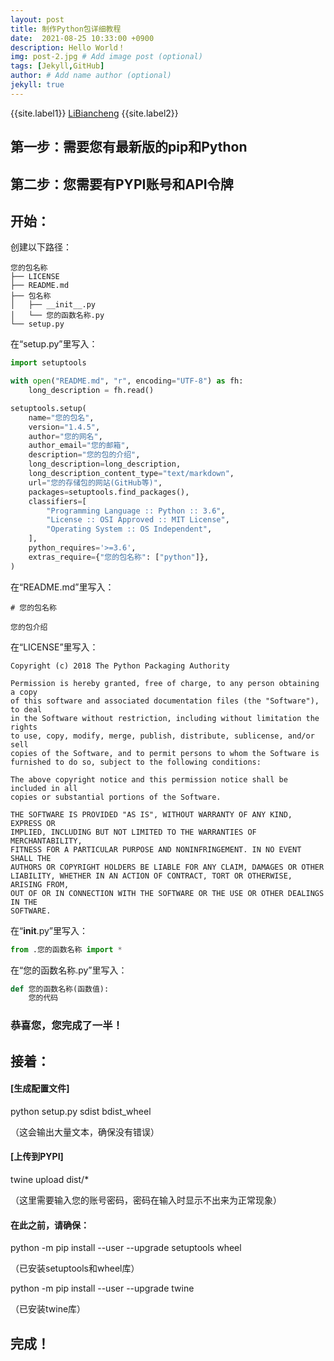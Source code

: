 ```yaml
---
layout: post
title: 制作Python包详细教程
date:  2021-08-25 10:33:00 +0900
description: Hello World！
img: post-2.jpg # Add image post (optional)
tags: [Jekyll,GitHub]
author: # Add name author (optional)
jekyll: true
---
```


{{site.label1}} <a href="https://github.com/LiBiancheng" target="\_blank">LiBiancheng</a> {{site.label2}}

## 第一步：需要您有最新版的pip和Python
## 第二步：您需要有PYPI账号和API令牌

## 开始：
创建以下路径：
```
您的包名称
├── LICENSE
├── README.md
├── 包名称
│   ├── __init__.py
│   └── 您的函数名称.py
└── setup.py
```

在“setup.py”里写入：
```Python
import setuptools

with open("README.md", "r", encoding="UTF-8") as fh:
    long_description = fh.read()

setuptools.setup(
    name="您的包名",
    version="1.4.5",
    author="您的网名",
    author_email="您的邮箱",
    description="您的包的介绍",
    long_description=long_description,
    long_description_content_type="text/markdown",
    url="您的存储包的网站(GitHub等)",
    packages=setuptools.find_packages(),
    classifiers=[
        "Programming Language :: Python :: 3.6",
        "License :: OSI Approved :: MIT License",
        "Operating System :: OS Independent",
    ],
    python_requires='>=3.6',
    extras_require={"您的包名称": ["python"]},
)
```

在“README.md”里写入：
```
# 您的包名称

您的包介绍
```

在“LICENSE”里写入：
```
Copyright (c) 2018 The Python Packaging Authority

Permission is hereby granted, free of charge, to any person obtaining a copy
of this software and associated documentation files (the "Software"), to deal
in the Software without restriction, including without limitation the rights
to use, copy, modify, merge, publish, distribute, sublicense, and/or sell
copies of the Software, and to permit persons to whom the Software is
furnished to do so, subject to the following conditions:

The above copyright notice and this permission notice shall be included in all
copies or substantial portions of the Software.

THE SOFTWARE IS PROVIDED "AS IS", WITHOUT WARRANTY OF ANY KIND, EXPRESS OR
IMPLIED, INCLUDING BUT NOT LIMITED TO THE WARRANTIES OF MERCHANTABILITY,
FITNESS FOR A PARTICULAR PURPOSE AND NONINFRINGEMENT. IN NO EVENT SHALL THE
AUTHORS OR COPYRIGHT HOLDERS BE LIABLE FOR ANY CLAIM, DAMAGES OR OTHER
LIABILITY, WHETHER IN AN ACTION OF CONTRACT, TORT OR OTHERWISE, ARISING FROM,
OUT OF OR IN CONNECTION WITH THE SOFTWARE OR THE USE OR OTHER DEALINGS IN THE
SOFTWARE.
```

在“__init__.py”里写入：
```Python
from .您的函数名称 import *
```

在“您的函数名称.py”里写入：
```Python
def 您的函数名称(函数值):
    您的代码
```

### 恭喜您，您完成了一半！

## 接着：

#### [生成配置文件]
python setup.py sdist bdist_wheel

（这会输出大量文本，确保没有错误）

#### [上传到PYPI]
twine upload dist/*

（这里需要输入您的账号密码，密码在输入时显示不出来为正常现象）

#### 在此之前，请确保：
python -m pip install --user --upgrade setuptools wheel

（已安装setuptools和wheel库）

python -m pip install --user --upgrade twine

（已安装twine库）

## 完成！